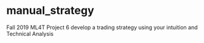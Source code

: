 # manual_strategy
Fall 2019 ML4T Project 6
develop a trading strategy using your intuition and Technical Analysis
